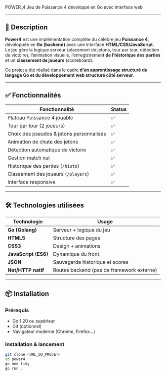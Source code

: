 
POWER_4
Jeu de Puissance 4 développé en Go avec interface web


---

## 🎯 Description

**Power4** est une implémentation complète du célèbre jeu **Puissance 4**, développée en **Go (backend)** avec une interface **HTML/CSS/JavaScript**.  
Le jeu gère la logique serveur (placement de jetons, tour par tour, détection de victoire), l’animation visuelle, l’enregistrement **de l’historique des parties** et un **classement de joueurs** (scoreboard).

Ce projet a été réalisé dans le cadre **d’un apprentissage structuré du langage Go et du développement web structuré côté serveur**.

---

## ✅ Fonctionnalités

| Fonctionnalité | Status |
|----------------|--------|
| Plateau Puissance 4 jouable | ✅ |
| Tour par tour (2 joueurs) | ✅ |
| Choix des pseudos & jetons personnalisés | ✅ |
| Animation de chute des jetons | ✅ |
| Détection automatique de victoire | ✅ |
| Gestion match nul | ✅ |
| Historique des parties (`/histo`) | ✅ |
| Classement des joueurs (`/players`) | ✅ |
| Interface responsive | ✅ |

---

## 🛠️ Technologies utilisées

| Technologie | Usage |
|-------------|-------|
| **Go (Golang)** | Serveur + logique du jeu |
| **HTML5** | Structure des pages |
| **CSS3** | Design + animations |
| **JavaScript (ES6)** | Dynamique du front |
| **JSON** | Sauvegarde historique et scores |
| **Net/HTTP natif** | Routes backend (pas de framework externe) |

---

## 📦 Installation

### Prérequis
- Go 1.20 ou supérieur
- Git (optionnel)
- Navigateur moderne (Chrome, Firefox…)

### Installation & lancement
```bash
git clone <URL_DU_PROJET>
cd power4
go mod tidy
go run .
